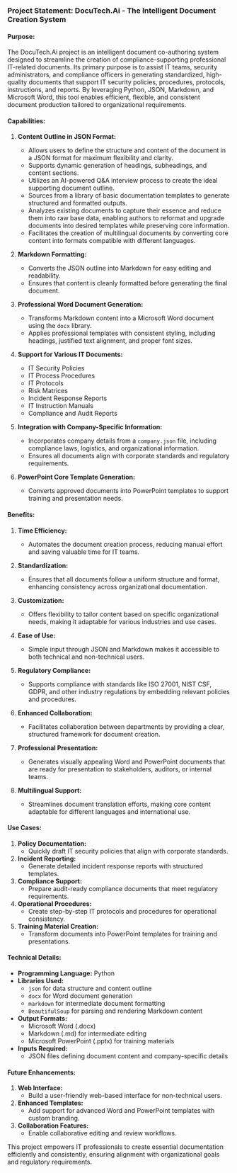 ### Project Statement: DocuTech.Ai - The Intelligent Document Creation System

#### **Purpose:**
The DocuTech.Ai project is an intelligent document co-authoring system designed to streamline the creation of compliance-supporting professional IT-related documents. Its primary purpose is to assist IT teams, security administrators, and compliance officers in generating standardized, high-quality documents that support IT security policies, procedures, protocols, instructions, and reports. By leveraging Python, JSON, Markdown, and Microsoft Word, this tool enables efficient, flexible, and consistent document production tailored to organizational requirements.

#### **Capabilities:**
1. **Content Outline in JSON Format:**
   - Allows users to define the structure and content of the document in a JSON format for maximum flexibility and clarity.
   - Supports dynamic generation of headings, subheadings, and content sections.
   - Utilizes an AI-powered Q&A interview process to create the ideal supporting document outline.
   - Sources from a library of basic documentation templates to generate structured and formatted outputs.
   - Analyzes existing documents to capture their essence and reduce them into raw base data, enabling authors to reformat and upgrade documents into desired templates while preserving core information.
   - Facilitates the creation of multilingual documents by converting core content into formats compatible with different languages.

2. **Markdown Formatting:**
   - Converts the JSON outline into Markdown for easy editing and readability.
   - Ensures that content is cleanly formatted before generating the final document.

3. **Professional Word Document Generation:**
   - Transforms Markdown content into a Microsoft Word document using the `docx` library.
   - Applies professional templates with consistent styling, including headings, justified text alignment, and proper font sizes.

4. **Support for Various IT Documents:**
   - IT Security Policies
   - IT Process Procedures
   - IT Protocols
   - Risk Matrices
   - Incident Response Reports
   - IT Instruction Manuals
   - Compliance and Audit Reports

5. **Integration with Company-Specific Information:**
   - Incorporates company details from a `company.json` file, including compliance laws, logistics, and organizational information.
   - Ensures all documents align with corporate standards and regulatory requirements.

6. **PowerPoint Core Template Generation:**
   - Converts approved documents into PowerPoint templates to support training and presentation needs.

#### **Benefits:**
1. **Time Efficiency:**
   - Automates the document creation process, reducing manual effort and saving valuable time for IT teams.

2. **Standardization:**
   - Ensures that all documents follow a uniform structure and format, enhancing consistency across organizational documentation.

3. **Customization:**
   - Offers flexibility to tailor content based on specific organizational needs, making it adaptable for various industries and use cases.

4. **Ease of Use:**
   - Simple input through JSON and Markdown makes it accessible to both technical and non-technical users.

5. **Regulatory Compliance:**
   - Supports compliance with standards like ISO 27001, NIST CSF, GDPR, and other industry regulations by embedding relevant policies and procedures.

6. **Enhanced Collaboration:**
   - Facilitates collaboration between departments by providing a clear, structured framework for document creation.

7. **Professional Presentation:**
   - Generates visually appealing Word and PowerPoint documents that are ready for presentation to stakeholders, auditors, or internal teams.

8. **Multilingual Support:**
   - Streamlines document translation efforts, making core content adaptable for different languages and international use.

#### **Use Cases:**
1. **Policy Documentation:**
   - Quickly draft IT security policies that align with corporate standards.
2. **Incident Reporting:**
   - Generate detailed incident response reports with structured templates.
3. **Compliance Support:**
   - Prepare audit-ready compliance documents that meet regulatory requirements.
4. **Operational Procedures:**
   - Create step-by-step IT protocols and procedures for operational consistency.
5. **Training Material Creation:**
   - Transform documents into PowerPoint templates for training and presentations.

#### **Technical Details:**
- **Programming Language:** Python
- **Libraries Used:**
  - `json` for data structure and content outline
  - `docx` for Word document generation
  - `markdown` for intermediate document formatting
  - `BeautifulSoup` for parsing and rendering Markdown content
- **Output Formats:**
  - Microsoft Word (.docx)
  - Markdown (.md) for intermediate editing
  - Microsoft PowerPoint (.pptx) for training materials
- **Inputs Required:**
  - JSON files defining document content and company-specific details

#### **Future Enhancements:**
1. **Web Interface:**
   - Build a user-friendly web-based interface for non-technical users.
2. **Enhanced Templates:**
   - Add support for advanced Word and PowerPoint templates with custom branding.
3. **Collaboration Features:**
   - Enable collaborative editing and review workflows.

This project empowers IT professionals to create essential documentation efficiently and consistently, ensuring alignment with organizational goals and regulatory requirements.

